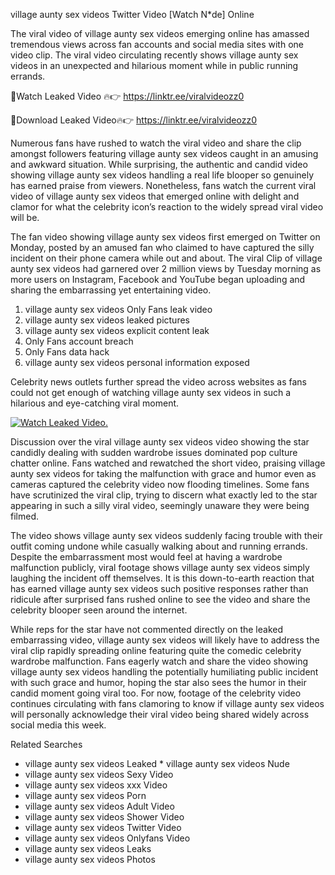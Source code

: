 ﻿village aunty sex videos Twitter Video [Watch N*de] Online

The viral video of ﻿village aunty sex videos emerging online has amassed tremendous views across fan accounts and social media sites with one video clip. The viral video circulating recently shows ﻿village aunty sex videos in an unexpected and hilarious moment while in public running errands. 

🔴Watch Leaked Video 🔥👉  https://linktr.ee/viralvideozz0 

🔴Download Leaked Video🔥👉  https://linktr.ee/viralvideozz0 

Numerous fans have rushed to watch the viral video and share the clip amongst followers featuring ﻿village aunty sex videos caught in an amusing and awkward situation. While surprising, the authentic and candid video showing ﻿village aunty sex videos handling a real life blooper so genuinely has earned praise from viewers. Nonetheless, fans watch the current viral video of ﻿village aunty sex videos that emerged online with delight and clamor for what the celebrity icon’s reaction to the widely spread viral video will be.

The fan video showing ﻿village aunty sex videos first emerged on Twitter on Monday, posted by an amused fan who claimed to have captured the silly incident on their phone camera while out and about. The viral Clip of ﻿village aunty sex videos had garnered over 2 million views by Tuesday morning as more users on Instagram, Facebook and YouTube began uploading and sharing the embarrassing yet entertaining video. 

1. ﻿village aunty sex videos Only Fans leak video
2. ﻿village aunty sex videos leaked pictures
3. ﻿village aunty sex videos explicit content leak
4. Only Fans account breach
5. Only Fans data hack
6. ﻿village aunty sex videos personal information exposed

Celebrity news outlets further spread the video across websites as fans could not get enough of watching ﻿village aunty sex videos in such a hilarious and eye-catching viral moment. 

[![Watch Leaked Video.](https://miro.medium.com/v2/resize:fit:828/format:webp/1*cilzJN44JGOrTw9NJCrNHA.gif "Watch Leaked Video")](https://linktr.ee/viralvideozz0)

Discussion over the viral ﻿village aunty sex videos video showing the star candidly dealing with sudden wardrobe issues dominated pop culture chatter online. Fans watched and rewatched the short video, praising ﻿village aunty sex videos for taking the malfunction with grace and humor even as cameras captured the celebrity video now flooding timelines. Some fans have scrutinized the viral clip, trying to discern what exactly led to the star appearing in such a silly viral video, seemingly unaware they were being filmed.

The video shows ﻿village aunty sex videos suddenly facing trouble with their outfit coming undone while casually walking about and running errands. Despite the embarrassment most would feel at having a wardrobe malfunction publicly, viral footage shows ﻿village aunty sex videos simply laughing the incident off themselves. It is this down-to-earth reaction that has earned ﻿village aunty sex videos such positive responses rather than ridicule after surprised fans rushed online to see the video and share the celebrity blooper seen around the internet.  

While reps for the star have not commented directly on the leaked embarrassing video, ﻿village aunty sex videos will likely have to address the viral clip rapidly spreading online featuring quite the comedic celebrity wardrobe malfunction. Fans eagerly watch and share the video showing ﻿village aunty sex videos handling the potentially humiliating public incident with such grace and humor, hoping the star also sees the humor in their candid moment going viral too. For now, footage of the celebrity video continues circulating with fans clamoring to know if ﻿village aunty sex videos will personally acknowledge their viral video being shared widely across social media this week.

Related Searches
* ﻿village aunty sex videos Leaked
﻿* village aunty sex videos Nude
* ﻿village aunty sex videos Sexy Video
* ﻿village aunty sex videos xxx Video
* ﻿village aunty sex videos Porn
* ﻿village aunty sex videos Adult Video
* ﻿village aunty sex videos Shower Video
* ﻿village aunty sex videos Twitter Video
* ﻿village aunty sex videos Onlyfans Video
* ﻿village aunty sex videos Leaks
* ﻿village aunty sex videos Photos